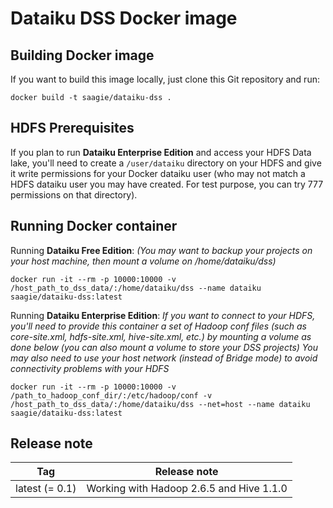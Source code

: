 # Dataiku DSS Docker image

## Building Docker image

If you want to build this image locally, just clone this Git repository and run:
```
docker build -t saagie/dataiku-dss .
```

## HDFS Prerequisites

If you plan to run **Dataiku Enterprise Edition** and access your HDFS Data lake,
you'll need to create a `/user/dataiku` directory on your HDFS and give it write permissions for your Docker dataiku user (who may not match a HDFS dataiku user you may have created. For test purpose, you can try 777 permissions on that directory).

## Running Docker container

Running **Dataiku Free Edition**:
*(You may want to backup your projects on your host machine, then mount a volume on /home/dataiku/dss)*
```
docker run -it --rm -p 10000:10000 -v /host_path_to_dss_data/:/home/dataiku/dss --name dataiku saagie/dataiku-dss:latest
```

Running **Dataiku Enterprise Edition**:
*If you want to connect to your HDFS, you'll need to provide this container a set of Hadoop conf files (such as core-site.xml, hdfs-site.xml, hive-site.xml, etc.) by mounting a volume as done below (you can also mount a volume to store your DSS projects)*
*You may also need to use your host network (instead of Bridge mode) to avoid connectivity problems with your HDFS*
```
docker run -it --rm -p 10000:10000 -v /path_to_hadoop_conf_dir/:/etc/hadoop/conf -v /host_path_to_dss_data/:/home/dataiku/dss --net=host --name dataiku saagie/dataiku-dss:latest
```

## Release note

| Tag            | Release note                              |
| ---------------|:-----------------------------------------:|
| latest (= 0.1) | Working with Hadoop 2.6.5 and Hive 1.1.0  |
